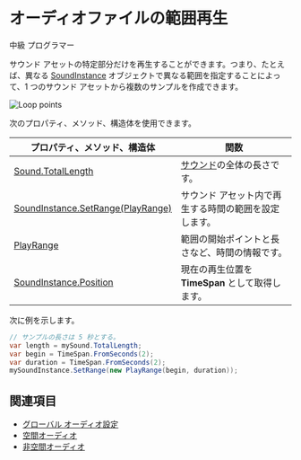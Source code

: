 # オーディオファイルの範囲再生

<span class="label label-doc-level">中級</span>
<span class="label label-doc-audience">プログラマー</span>

サウンド アセットの特定部分だけを再生することができます。つまり、たとえば、異なる [SoundInstance](xref:Stride.Audio.SoundInstance) オブジェクトで異なる範囲を指定することによって、1 つのサウンド アセットから複数のサンプルを作成できます。

![Loop points](media/audio-advanced-features-loop-points.png)

次のプロパティ、メソッド、構造体を使用できます。

| プロパティ、メソッド、構造体 | 関数 |
|---------|-----------|
| [Sound.TotalLength](xref:Stride.Audio.Sound.TotalLength) | [サウンド](xref:Stride.Audio.Sound)の全体の長さです。 |
| [SoundInstance.SetRange(PlayRange)](xref:Stride.Audio.SoundInstance.SetRange(Stride.Audio.PlayRange)) | サウンド アセット内で再生する時間の範囲を設定します。 |
| [PlayRange](xref:Stride.Audio.PlayRange) | 範囲の開始ポイントと長さなど、時間の情報です。 |
| [SoundInstance.Position](xref:Stride.Audio.SoundInstance.Position) | 現在の再生位置を **TimeSpan** として取得します。 |

次に例を示します。

```cs
// サンプルの長さは 5 秒とする。
var length = mySound.TotalLength;
var begin = TimeSpan.FromSeconds(2);
var duration = TimeSpan.FromSeconds(2);
mySoundInstance.SetRange(new PlayRange(begin, duration));
```

## 関連項目
* [グローバル オーディオ設定](global-audio-settings.md)
* [空間オーディオ](spatialized-audio.md)
* [非空間オーディオ](non-spatialized-audio.md)
